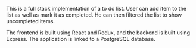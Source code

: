 This is a full stack implementation of a to do list. User can add item to the list as well as mark it as completed. He can then filtered the list to show uncompleted items.

The frontend is built using React and Redux, and the backend is built using Express. The application is linked to a PostgreSQL database.
